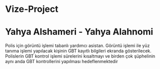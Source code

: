 # Vize-Project
# Yahya Alshameri - Yahya Alahnomi

Polis için görüntü işlemi tabanlı yardımcı asistan.
Görüntü işlemi ile yüz tanıma işlemi yapılacak kişinin GBT kayıtlı bilgileri ekranda gösterilecek.
Polislerin GBT kontrol işlemi sürelerini kısaltmayı ve birden çok şüphelinin aynı anda GBT kontrollerini yapılması hedeflenmektedir
